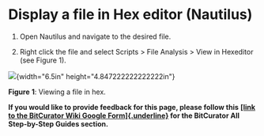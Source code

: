 # **Display a file in Hex editor (Nautilus)**

1.  Open Nautilus and navigate to the desired file.

2.  Right click the file and select Scripts \> File Analysis \> View in
    Hexeditor (see Figure 1).

![](./media/image1.png){width="6.5in" height="4.847222222222222in"}

**Figure** **1**: Viewing a file in hex.

**If you would like to provide feedback for this page, please follow
this** **[[link to the BitCurator Wiki Google
Form]{.underline}](https://docs.google.com/forms/d/e/1FAIpQLSelmRx1VmgDEg3dU5_8cXZy9MZ5v8_sAl-Ur2nPFLAi6Lvu2w/viewform?usp=sf_link)
for the BitCurator All Step-by-Step Guides section.**
